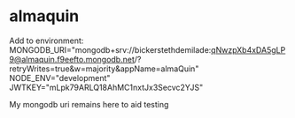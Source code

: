 # almaquin

Add to environment:
MONGODB_URI="mongodb+srv://bickerstethdemilade:qNwzpXb4xDA5gLP9@almaquin.f9eefto.mongodb.net/?retryWrites=true&w=majority&appName=almaQuin"
NODE_ENV="development"
JWTKEY="mLpk79ARLQ18AhMC1nxtJx3Secvc2YJS"


My mongodb uri remains here to aid testing